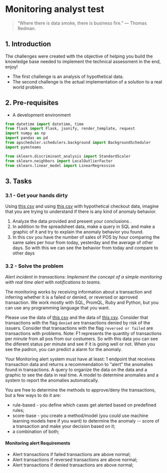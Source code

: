 # Monitoring analyst test

> “Where there is data smoke, there is business fire.” — 
Thomas Redman.<br/>

## 1. Introduction

The challenges were created with the objective of helping you build the knowledge base needed to implement 
the technical assessment in the end, enjoy!

- The first challenge is an analysis of hypothetical data.
- The second challenge is the actual implementation of a solution to a real world problem. 

## 2. Pre-requisites

- A development environment

```python
from datetime import datetime, time
from flask import Flask, jsonify, render_template, request
import numpy as np
import pandas as pd
from apscheduler.schedulers.background import BackgroundScheduler
import pymsteams

from sklearn.discriminant_analysis import StandardScaler
from sklearn.neighbors import LocalOutlierFactor
from sklearn.linear_model import LinearRegression
```

## 3. Tasks

### 3.1 - Get your hands dirty

Using [this csv](https://github.com/cassisob/Monitoring-System-Activity/blob/main/checkout_1.csv)
and using [this csv](https://github.com/cassisob/Monitoring-System-Activity/blob/main/checkout_2.csv)
 with hypothetical checkout data, imagine that you are trying to understand if there is any kind of anomaly behavior.

1. Analyze the data provided and present your conclusions .
2. In addition to the spreadsheet data, make a query in SQL and make a graphic of it and try to explain the anomaly behavior you found.
3. In this csv you have the number of sales of POS by hour comparing the same sales per hour from today, yesterday and the average of other days. So with this we can see the behavior from today and compare to other days

### 3.2 - Solve the problem

*Alert incident in transactions: Implement the concept of a simple monitoring with real time alert with notifications to teams.*

The monitoring works by receiving information about a transaction and inferring whether it is a failed or denied, or reversed or aprroved transaction. 
We work mostly with SQL, PromQL, Ruby and Python, but you can use any programming language that you want. 

Please use the data of [this csv](https://github.com/cassisob/Monitoring-System-Activity/blob/main/transactions_1.csv)
and the data of [this csv](https://github.com/cassisob/Monitoring-System-Activity/blob/main/transactions_2.csv). 
Consider that transactions with the flag ```denied``` are transactions denied by risk of the issuers.
Consider that transactions with the flag ```reversed or failed``` are transactions with problems.
Note: F1 represents the quantity of transactions per minute from all pos from our costumers. So with this data you can see the diferent status per minute and see if it is going well or not. When you see the padron, you can predict a alarm for the anomaly.

Your Monitoring alert system must have at least:
1 endpoint that receives transaction data and returns a recommendation to “alert” the anomalies found in transactions.
A query to organize the data on the data and a graphic to see the data in real time.
A model to determine anomalies and a system to report the anomalies automatically.

You are free to determine the methods to approve/deny the transactions, but a few ways to do it are:

- rule-based  - you define which cases get alerted based on predefined rules;
- score-base  - you create a method/model (you could use machine learning models here if you want)  to determine the anomaly
-- score of a transaction and make your decision based on it; 
- a combination of both;
 
#### Monitoring alert Requirements

- Alert transactions if failed transactions are above normal;
- Alert transactions if reversed transactions are above normal;
- Alert transactions if denied transactions are above normal;